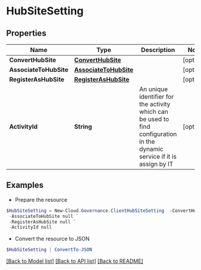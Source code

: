 # HubSiteSetting
## Properties

Name | Type | Description | Notes
------------ | ------------- | ------------- | -------------
**ConvertHubSite** | [**ConvertHubSite**](ConvertHubSite.md) |  | [optional] 
**AssociateToHubSite** | [**AssociateToHubSite**](AssociateToHubSite.md) |  | [optional] 
**RegisterAsHubSite** | [**RegisterAsHubSite**](RegisterAsHubSite.md) |  | [optional] 
**ActivityId** | **String** | An unique identifier for the activity which can be used to find configuration in the dynamic service if it is assign by IT | [optional] 

## Examples

- Prepare the resource
```powershell
$HubSiteSetting = New-Cloud.Governance.ClientHubSiteSetting  -ConvertHubSite null `
 -AssociateToHubSite null `
 -RegisterAsHubSite null `
 -ActivityId null
```

- Convert the resource to JSON
```powershell
$HubSiteSetting | ConvertTo-JSON
```

[[Back to Model list]](../README.md#documentation-for-models) [[Back to API list]](../README.md#documentation-for-api-endpoints) [[Back to README]](../README.md)

